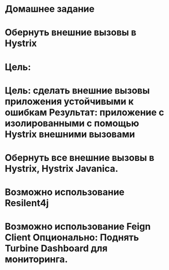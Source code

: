 # Домашнее задание
# Обернуть внешние вызовы в Hystrix
# 
# Цель:
# Цель: сделать внешние вызовы приложения устойчивыми к ошибкам Результат: приложение с изолированными с помощью Hystrix внешними вызовами
# 
# Обернуть все внешние вызовы в Hystrix, Hystrix Javanica.
# Возможно использование Resilent4j
# Возможно использование Feign Client Опционально: Поднять Turbine Dashboard для мониторинга.